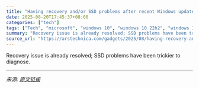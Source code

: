```yaml
---
title: "Having recovery and/or SSD problems after recent Windows updates? You’re not alone."
date: 2025-08-20T17:45:37+08:00
categories: ["tech"]
tags: ["Tech", "microsoft", "windows 10", "windows 10 22h2", "windows 11", "windows 11 22h2", "windows 11 23h2", "windows 11 24h2"]
summary: "Recovery issue is already resolved; SSD problems have been trickier to diagnose."
source_url: "https://arstechnica.com/gadgets/2025/08/having-recovery-and-or-ssd-problems-after-recent-windows-updates-youre-not-alone/"
---
```


Recovery issue is already resolved; SSD problems have been trickier to diagnose.

---

*来源: [原文链接](https://arstechnica.com/gadgets/2025/08/having-recovery-and-or-ssd-problems-after-recent-windows-updates-youre-not-alone/)*
